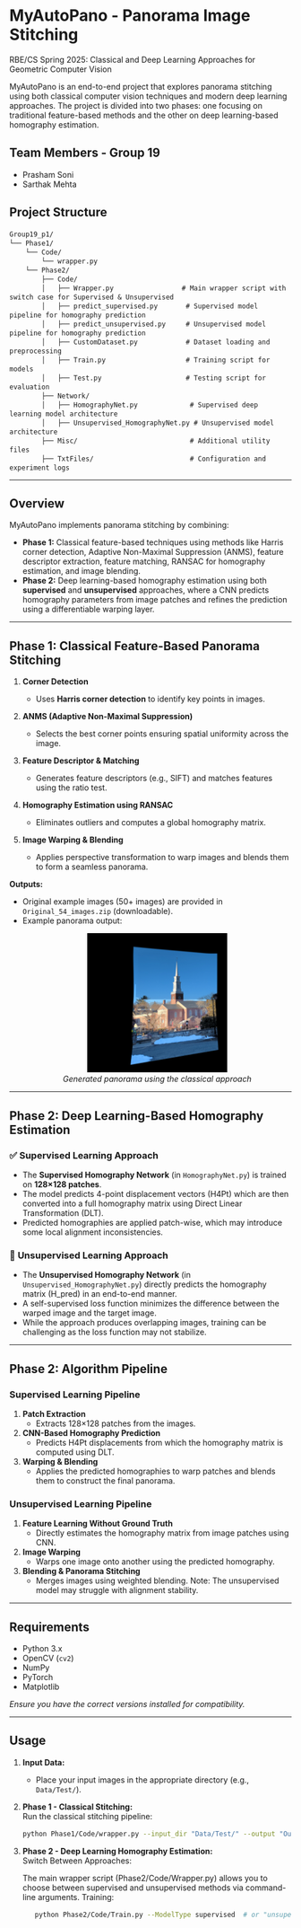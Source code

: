 # MyAutoPano - Panorama Image Stitching
RBE/CS Spring 2025: Classical and Deep Learning Approaches for Geometric Computer Vision

MyAutoPano is an end-to-end project that explores panorama stitching using both classical computer vision techniques and modern deep learning approaches. The project is divided into two phases: one focusing on traditional feature-based methods and the other on deep learning-based homography estimation.
## Team Members - Group 19
- Prasham Soni
- Sarthak Mehta

## Project Structure
```
Group19_p1/
└── Phase1/
    └── Code/
        └── wrapper.py
    └── Phase2/
        ├── Code/
        │   ├── Wrapper.py                 # Main wrapper script with switch case for Supervised & Unsupervised
        │   ├── predict_supervised.py       # Supervised model pipeline for homography prediction
        │   ├── predict_unsupervised.py     # Unsupervised model pipeline for homography prediction
        │   ├── CustomDataset.py            # Dataset loading and preprocessing
        │   ├── Train.py                    # Training script for models
        │   ├── Test.py                     # Testing script for evaluation
        ├── Network/
        │   ├── HomographyNet.py             # Supervised deep learning model architecture
        │   ├── Unsupervised_HomographyNet.py # Unsupervised model architecture
        ├── Misc/                            # Additional utility files
        ├── TxtFiles/                        # Configuration and experiment logs

```



---

## Overview

MyAutoPano implements panorama stitching by combining:
- **Phase 1:** Classical feature-based techniques using methods like Harris corner detection, Adaptive Non-Maximal Suppression (ANMS), feature descriptor extraction, feature matching, RANSAC for homography estimation, and image blending.
- **Phase 2:** Deep learning-based homography estimation using both **supervised** and **unsupervised** approaches, where a CNN predicts homography parameters from image patches and refines the prediction using a differentiable warping layer.

---

## **Phase 1: Classical Feature-Based Panorama Stitching**

1. **Corner Detection**  
   - Uses **Harris corner detection** to identify key points in images.

2. **ANMS (Adaptive Non-Maximal Suppression)**  
   - Selects the best corner points ensuring spatial uniformity across the image.

3. **Feature Descriptor & Matching**  
   - Generates feature descriptors (e.g., SIFT) and matches features using the ratio test.

4. **Homography Estimation using RANSAC**  
   - Eliminates outliers and computes a global homography matrix.

5. **Image Warping & Blending**  
   - Applies perspective transformation to warp images and blends them to form a seamless panorama.

**Outputs:**  
- Original example images (50+ images) are provided in `Original_54_images.zip` (downloadable).  
- Example panorama output:  
  <p align="center">
    <img src="Output/mypano_58.png" alt="Panorama Example" style="width: 250px;"/>
    <br/>
    <em>Generated panorama using the classical approach</em>
  </p>

---

## **Phase 2: Deep Learning-Based Homography Estimation**

### ✅ **Supervised Learning Approach**
- The **Supervised Homography Network** (in `HomographyNet.py`) is trained on **128×128 patches**.
- The model predicts 4-point displacement vectors (H4Pt) which are then converted into a full homography matrix using Direct Linear Transformation (DLT).
- Predicted homographies are applied patch-wise, which may introduce some local alignment inconsistencies.

### 🤖 **Unsupervised Learning Approach**
- The **Unsupervised Homography Network** (in `Unsupervised_HomographyNet.py`) directly predicts the homography matrix (H_pred) in an end-to-end manner.
- A self-supervised loss function minimizes the difference between the warped image and the target image.
- While the approach produces overlapping images, training can be challenging as the loss function may not stabilize.

---

## Phase 2: Algorithm Pipeline

### **Supervised Learning Pipeline**
1. **Patch Extraction**  
   - Extracts 128×128 patches from the images.
2. **CNN-Based Homography Prediction**  
   - Predicts H4Pt displacements from which the homography matrix is computed using DLT.
3. **Warping & Blending**  
   - Applies the predicted homographies to warp patches and blends them to construct the final panorama.

### **Unsupervised Learning Pipeline**
1. **Feature Learning Without Ground Truth**  
   - Directly estimates the homography matrix from image patches using CNN.
2. **Image Warping**  
   - Warps one image onto another using the predicted homography.
3. **Blending & Panorama Stitching**  
   - Merges images using weighted blending. Note: The unsupervised model may struggle with alignment stability.

---

## **Requirements**

- Python 3.x  
- OpenCV (`cv2`)  
- NumPy  
- PyTorch  
- Matplotlib  

*Ensure you have the correct versions installed for compatibility.*

---

## **Usage**

1. **Input Data:**  
   - Place your input images in the appropriate directory (e.g., `Data/Test/`).

2. **Phase 1 - Classical Stitching:**  
   Run the classical stitching pipeline:
   ```bash
   python Phase1/Code/wrapper.py --input_dir "Data/Test/" --output "Output/final_panorama.jpg"

2. **Phase 2 - Deep Learning Homography Estimation:**  
   Switch Between Approaches:

      The main wrapper script (Phase2/Code/Wrapper.py) allows you to choose between supervised and unsupervised methods via command-line arguments.
      Training:
   ```bash
      python Phase2/Code/Train.py --ModelType supervised  # or "unsupervised"

